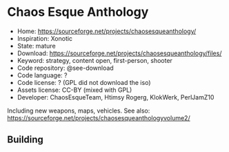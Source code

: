 # Chaos Esque Anthology

- Home: https://sourceforge.net/projects/chaosesqueanthology/
- Inspiration: Xonotic
- State: mature
- Download: https://sourceforge.net/projects/chaosesqueanthology/files/
- Keyword: strategy, content open, first-person, shooter
- Code repository: @see-download
- Code language: ?
- Code license: ? (GPL did not download the iso)
- Assets license: CC-BY (mixed with GPL)
- Developer: ChaosEsqueTeam, Htimsy Rogerg, KlokWerk, PerlJamZ10

Including new weapons, maps, vehicles.
See also: https://sourceforge.net/projects/chaosesqueanthologyvolume2/

## Building
